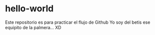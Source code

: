 # hello-world
Este repositorio es para practicar el flujo de Github
Yo soy del betis ese equipito de la palmera... XD
